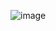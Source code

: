 ![image](https://github.com/Rahul-chaurasiya/Leetcode-Practice-Problem/assets/77222540/da5e4794-a00c-468c-88b4-a797ae0a91b5)
